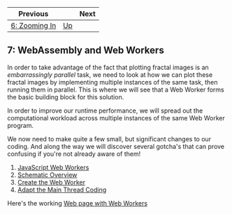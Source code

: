 | Previous | | Next
|---|---|---
| [6: Zooming In](../06%20Zoom%20Image/) | [Up](../) | 

## 7: WebAssembly and Web Workers

In order to take advantage of the fact that plotting fractal images is an *embarrassingly parallel* task, we need to look at how we can plot these fractal images by implementing multiple instances of the same task, then running them in parallel.  This is where we will see that a Web Worker forms the basic building block for this solution.

In order to improve our runtime performance, we will spread out the computational workload across multiple instances of the same Web Worker program.
  
We now need to make quite a few small, but significant changes to our coding.  And along the way we will discover several gotcha's that can prove confusing if you're not already aware of them!

1. [JavaScript Web Workers](./01/)
1. [Schematic Overview](./02/)
1. [Create the Web Worker](./03/)
1. [Adapt the Main Thread Coding](./04/)

Here's the working [Web page with Web Workers](https://raw-wasm.pages.dev/)